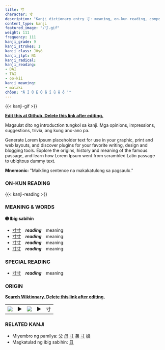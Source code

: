 ```yaml
---
title: 寸
character: 寸
description: "Kanji dictionary entry 寸: meaning, on-kun reading, compounds, origin, related kanji"
content_type: kanji
featured_image: "/寸.gif"
weight: 111
frequency: 111
kanji_grade: 9
kanji_strokes: 1
kanji_class: Jōyō
kanji_jlpt: N1
kanji_radical: 
kanji_reading: 
- DAI
- TAI
- oo-kii
kanji_meaning:
- malaki
chōon: "Ā Ī Ū Ē Ō ā ī ū ē ō ’"
---
```

[//]: # (Don't edit the line below. Kanji animated GIF code is automatically generated.)
{{< kanji-gif >}}

[//]: # (Edit below this line.)

**[Edit this at Github. Delete this link after editing.](https://github.com/tim0g/tim/tree/main/content/kanji/寸/index.md)**

Magsulat dito ng introduction tungkol sa kanji. Mga opinions, impressions, suggestions, trivia, ang kung ano-ano pa.

Generate Lorem Ipsum placeholder text for use in your graphic, print and web layouts, and discover plugins for your favorite writing, design and blogging tools. Explore the origins, history and meaning of the famous passage, and learn how Lorem Ipsum went from scrambled Latin passage to ubiqitous dummy text.
 
**Mnemonic:** "Maikling sentence na makakatulong sa pagsaulo."

### ON-KUN READING

[//]: # (Don't edit the line below. ON-KUN READING code is automatically generated.)
{{< kanji-reading >}}

### MEANING & WORDS

#### ➊ **Ibig sabihin**
  - [寸](../寸)[寸](../寸)　***reading***　meaning
  - [寸](../寸)[寸](../寸)　***reading***　meaning
  - [寸](../寸)[寸](../寸)　***reading***　meaning
  - [寸](../寸)[寸](../寸)　***reading***　meaning

### SPECIAL READING
  - [寸](../寸)[寸](../寸)　***reading***　meaning

### ORIGIN

**[Search Wiktionary. Delete this link after editing.](https://wiktionary.org/wiki/寸)**
<table class="kanji-table"><tr><td>
<img src="60px-寸-bronze.svg.png">
</td><td>▶</td><td>
<img src="60px-寸-oracle.svg.png">
</td><td>▶</td>
<td class="kanji-origin">寸</td>
</tr></table>

### RELATED KANJI
- Miyembro ng pamilya: [父](../父) [母](../母) [寸](../寸) [弟](../弟) [寸](../寸) [娘](../娘)
- Magkatulad ng ibig sabihin: [日](../日)
